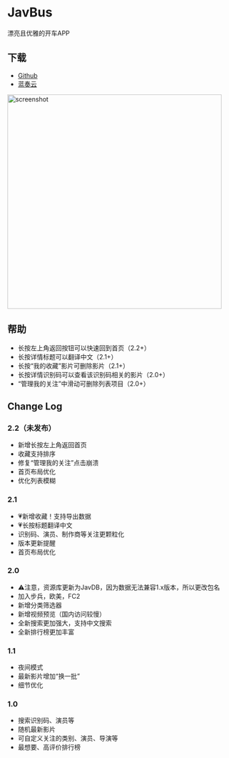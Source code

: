 # JavBus
漂亮且优雅的开车APP

## 下载

- [Github](https://github.com/gentlemansolo/JavbuslibraryRealse/releases)
- [蓝奏云](https://www.lanzous.com/b0sfuli)

<img width="480" alt="screenshot" src="/art/screenshot.jpg">

## 帮助
- 长按左上角返回按钮可以快速回到首页（2.2+）
- 长按详情标题可以翻译中文（2.1+）
- 长按“我的收藏”影片可删除影片（2.1+）
- 长按详情识别码可以查看该识别码相关的影片（2.0+）
- “管理我的关注”中滑动可删除列表项目（2.0+）

## Change Log

### 2.2（未发布）
- 新增长按左上角返回首页
- 收藏支持排序
- 修复“管理我的关注”点击崩溃
- 首页布局优化
- 优化列表模糊

### 2.1
- 💗新增收藏！支持导出数据
- 💗长按标题翻译中文
- 识别码、演员、制作商等关注更颗粒化
- 版本更新提醒
- 首页布局优化

### 2.0
- ⚠️注意，资源库更新为JavDB，因为数据无法兼容1.x版本，所以更改包名
- 加入步兵，欧美，FC2
- 新增分类筛选器
- 新增视频预览（国内访问较慢）
- 全新搜索更加强大，支持中文搜索
- 全新排行榜更加丰富

### 1.1
- 夜间模式
- 最新影片增加“换一批”
- 细节优化

### 1.0
- 搜索识别码、演员等
- 随机最新影片
- 可自定义关注的类别、演员、导演等
- 最想要、高评价排行榜
